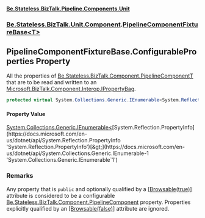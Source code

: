 #### [Be.Stateless.BizTalk.Pipeline.Components.Unit](README.md 'README')
### [Be.Stateless.BizTalk.Unit.Component](Be.Stateless.BizTalk.Unit.Component.md 'Be.Stateless.BizTalk.Unit.Component').[PipelineComponentFixtureBase&lt;T&gt;](PipelineComponentFixtureBase_T_.md 'Be.Stateless.BizTalk.Unit.Component.PipelineComponentFixtureBase<T>')

## PipelineComponentFixtureBase<T>.ConfigurableProperties Property

All the properties of [Be.Stateless.BizTalk.Component.PipelineComponent](https://docs.microsoft.com/en-us/dotnet/api/Be.Stateless.BizTalk.Component.PipelineComponent 'Be.Stateless.BizTalk.Component.PipelineComponent')[T](PipelineComponentFixtureBase_T_.md#Be.Stateless.BizTalk.Unit.Component.PipelineComponentFixtureBase_T_.T 'Be.Stateless.BizTalk.Unit.Component.PipelineComponentFixtureBase<T>.T') that are to be read and written to an
[Microsoft.BizTalk.Component.Interop.IPropertyBag](https://docs.microsoft.com/en-us/dotnet/api/Microsoft.BizTalk.Component.Interop.IPropertyBag 'Microsoft.BizTalk.Component.Interop.IPropertyBag').

```csharp
protected virtual System.Collections.Generic.IEnumerable<System.Reflection.PropertyInfo> ConfigurableProperties { get; }
```

#### Property Value
[System.Collections.Generic.IEnumerable&lt;](https://docs.microsoft.com/en-us/dotnet/api/System.Collections.Generic.IEnumerable-1 'System.Collections.Generic.IEnumerable`1')[System.Reflection.PropertyInfo](https://docs.microsoft.com/en-us/dotnet/api/System.Reflection.PropertyInfo 'System.Reflection.PropertyInfo')[&gt;](https://docs.microsoft.com/en-us/dotnet/api/System.Collections.Generic.IEnumerable-1 'System.Collections.Generic.IEnumerable`1')

### Remarks
Any property that is `public` and optionally qualified by a [[Browsable(true)]](https://docs.microsoft.com/en-us/dotnet/api/System.ComponentModel.BrowsableAttribute 'System.ComponentModel.BrowsableAttribute') attribute is considered to be a configurable [Be.Stateless.BizTalk.Component.PipelineComponent](https://docs.microsoft.com/en-us/dotnet/api/Be.Stateless.BizTalk.Component.PipelineComponent 'Be.Stateless.BizTalk.Component.PipelineComponent') property. Properties explicitly qualified by an [[Browsable(false)]](https://docs.microsoft.com/en-us/dotnet/api/System.ComponentModel.BrowsableAttribute 'System.ComponentModel.BrowsableAttribute') attribute are ignored.